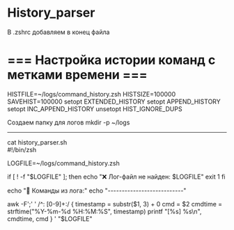 # History_parser

В .zshrc добавляем в конец файла
# === Настройка истории команд с метками времени ===

HISTFILE=~/logs/command_history.zsh
HISTSIZE=100000
SAVEHIST=100000
setopt EXTENDED_HISTORY
setopt APPEND_HISTORY
setopt INC_APPEND_HISTORY
unsetopt HIST_IGNORE_DUPS

Создаем папку для логов
mkdir -p ~/logs
*********************************************
cat history_parser.sh        
#!/bin/zsh

LOGFILE=~/logs/command_history.zsh

if [ ! -f "$LOGFILE" ]; then
  echo "❌ Лог-файл не найден: $LOGFILE"
  exit 1
fi

echo "📜 Команды из лога:"
echo "---------------------------"

awk -F';' '
  /^: [0-9]+:/ {
    timestamp = substr($1, 3) + 0
    cmd = $2
    cmdtime = strftime("%Y-%m-%d %H:%M:%S", timestamp)
    printf "[%s] %s\n", cmdtime, cmd
  }
' "$LOGFILE"


